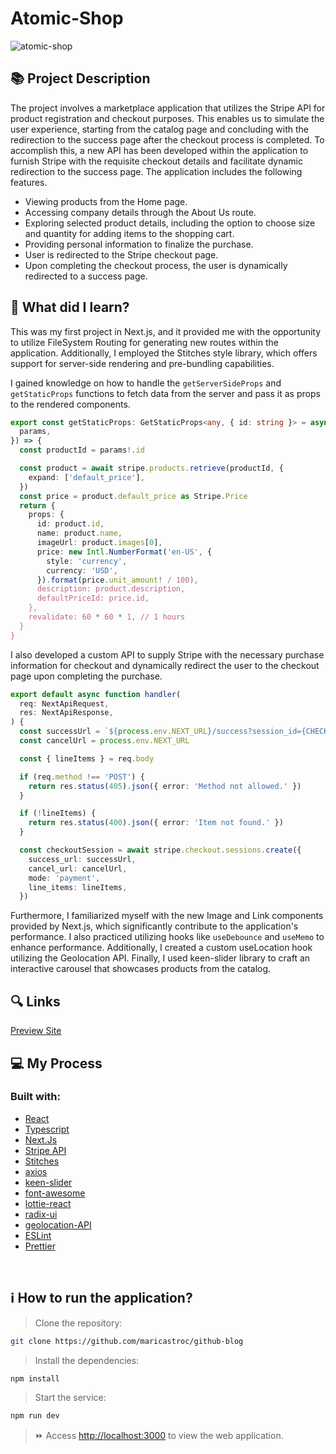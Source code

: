 # Atomic-Shop
![atomic-shop](https://github.com/maricastroc/atomic-shop/assets/121824373/03212826-a852-4dae-802a-a76d4440b82d)


## 📚 Project Description

The project involves a marketplace application that utilizes the Stripe API for product registration and checkout purposes. This enables us to simulate the user experience, starting from the catalog page and concluding with the redirection to the success page after the checkout process is completed. To accomplish this, a new API has been developed within the application to furnish Stripe with the requisite checkout details and facilitate dynamic redirection to the success page. The application includes the following features.

- Viewing products from the Home page.
- Accessing company details through the About Us route.
- Exploring selected product details, including the option to choose size and quantity for adding items to the shopping cart.
- Providing personal information to finalize the purchase.
- User is redirected to the Stripe checkout page.
- Upon completing the checkout process, the user is dynamically redirected to a success page.


## 📌 What did I learn?

This was my first project in Next.js, and it provided me with the opportunity to utilize FileSystem Routing for generating new routes within the application. Additionally, I employed the Stitches style library, which offers support for server-side rendering and pre-bundling capabilities.

I gained knowledge on how to handle the `getServerSideProps` and `getStaticProps` functions to fetch data from the server and pass it as props to the rendered components.

```typescript
export const getStaticProps: GetStaticProps<any, { id: string }> = async ({
  params,
}) => {
  const productId = params!.id

  const product = await stripe.products.retrieve(productId, {
    expand: ['default_price'],
  })
  const price = product.default_price as Stripe.Price
  return {
    props: {
      id: product.id,
      name: product.name,
      imageUrl: product.images[0],
      price: new Intl.NumberFormat('en-US', {
        style: 'currency',
        currency: 'USD',
      }).format(price.unit_amount! / 100),
      description: product.description,
      defaultPriceId: price.id,
    },
    revalidate: 60 * 60 * 1, // 1 hours
  }
}
```

I also developed a custom API to supply Stripe with the necessary purchase information for checkout and dynamically redirect the user to the checkout page upon completing the purchase.

```typescript
export default async function handler(
  req: NextApiRequest,
  res: NextApiResponse,
) {
  const successUrl = `${process.env.NEXT_URL}/success?session_id={CHECKOUT_SESSION_ID}`
  const cancelUrl = process.env.NEXT_URL

  const { lineItems } = req.body

  if (req.method !== 'POST') {
    return res.status(405).json({ error: 'Method not allowed.' })
  }

  if (!lineItems) {
    return res.status(400).json({ error: 'Item not found.' })
  }

  const checkoutSession = await stripe.checkout.sessions.create({
    success_url: successUrl,
    cancel_url: cancelUrl,
    mode: 'payment',
    line_items: lineItems,
  })
```

Furthermore, I familiarized myself with the new Image and Link components provided by Next.js, which significantly contribute to the application's performance. I also practiced utilizing hooks like `useDebounce` and `useMemo` to enhance performance. Additionally, I created a custom useLocation hook utilizing the Geolocation API. Finally, I used keen-slider library to craft an interactive carousel that showcases products from the catalog.

## 🔍 Links
[Preview Site](https://maricastroc-atomic-shop.netlify.app/)

## 💻 My Process
### Built with:

- [React](https://reactjs.org/)
- [Typescript](https://www.typescriptlang.org/)
- [Next.Js](https://nextjs.org/)
- [Stripe API](https://stripe.com/docs/api)
- [Stitches](https://stitches.dev/)
- [axios](https://axios-http.com/docs/intro)
- [keen-slider](https://keen-slider.io/)
- [font-awesome](https://fontawesome.com/)
- [lottie-react](https://lottiereact.com/)
- [radix-ui](https://www.radix-ui.com/)
- [geolocation-API](https://developer.mozilla.org/en-US/docs/Web/API/Geolocation_API)
- [ESLint](https://eslint.org/)
- [Prettier](https://prettier.io/)
<br/>

## ℹ️ How to run the application?

> Clone the repository:

```bash
git clone https://github.com/maricastroc/github-blog
```

> Install the dependencies:

```bash
npm install
```

> Start the service:

```bash
npm run dev
```

> ⏩ Access [http://localhost:3000](http://localhost:3000) to view the web application.
